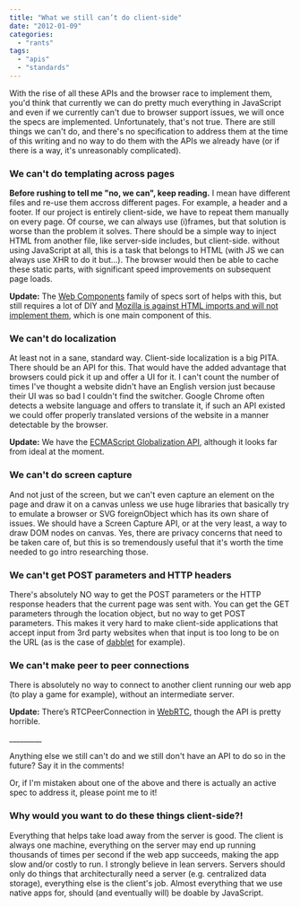 ```yaml
---
title: "What we still can’t do client-side"
date: "2012-01-09"
categories: 
  - "rants"
tags: 
  - "apis"
  - "standards"
---
```


With the rise of all these APIs and the browser race to implement them, you'd think that currently we can do pretty much everything in JavaScript and even if we currently can't due to browser support issues, we will once the specs are implemented. Unfortunately, that's not true. There are still things we can't do, and there's no specification to address them at the time of this writing and no way to do them with the APIs we already have (or if there is a way, it's unreasonably complicated).

### We can't do templating across pages

**Before rushing to tell me "no, we can", keep reading.** I mean have different files and re-use them accross different pages. For example, a header and a footer. If our project is entirely client-side, we have to repeat them manually on every page. Of course, we can always use (i)frames, but that solution is worse than the problem it solves. There should be a simple way to inject HTML from another file, like server-side includes, but client-side. without using JavaScript at all, this is a task that belongs to HTML (with JS we can always use XHR to do it but...). The browser would then be able to cache these static parts, with significant speed improvements on subsequent page loads.

**Update:** The [Web Components](http://webcomponents.org/) family of specs sort of helps with this, but still requires a lot of DIY and [Mozilla is against HTML imports and will not implement them](https://hacks.mozilla.org/2014/12/mozilla-and-web-components/), which is one main component of this.

### We can't do localization

At least not in a sane, standard way. Client-side localization is a big PITA. There should be an API for this. That would have the added advantage that browsers could pick it up and offer a UI for it. I can't count the number of times I've thought a website didn't have an English version just because their UI was so bad I couldn't find the switcher. Google Chrome often detects a website language and offers to translate it, if such an API existed we could offer properly translated versions of the website in a manner detectable by the browser.

**Update:** We have the [ECMAScript Globalization API](http://wiki.ecmascript.org/doku.php?id=globalization:specification_drafts), although it looks far from ideal at the moment.

### We can't do screen capture

And not just of the screen, but we can't even capture an element on the page and draw it on a canvas unless we use huge libraries that basically try to emulate a browser or SVG foreignObject which has its own share of issues. We should have a Screen Capture API, or at the very least, a way to draw DOM nodes on canvas. Yes, there are privacy concerns that need to be taken care of, but this is so tremendously useful that it's worth the time needed to go intro researching those.

### We can't get POST parameters and HTTP headers

There's absolutely NO way to get the POST parameters or the HTTP response headers that the current page was sent with. You can get the GET parameters through the location object, but no way to get POST parameters. This makes it very hard to make client-side applications that accept input from 3rd party websites when that input is too long to be on the URL (as is the case of [dabblet](http://dabblet.com) for example).

### We can't make peer to peer connections

There is absolutely no way to connect to another client running our web app (to play a game for example), without an intermediate server.

**Update:** There’s RTCPeerConnection in [WebRTC](http://w3c.github.io/webrtc-pc/), though the API is pretty horrible.

\_\_\_\_\_\_\_\_\_

Anything else we still can't do and we still don't have an API to do so in the future? Say it in the comments!

Or, if I'm mistaken about one of the above and there is actually an active spec to address it, please point me to it!

### Why would you want to do these things client-side?!

Everything that helps take load away from the server is good. The client is always one machine, everything on the server may end up running thousands of times per second if the web app succeeds, making the app slow and/or costly to run. I strongly believe in lean servers. Servers should only do things that architecturally need a server (e.g. centralized data storage), everything else is the client's job. Almost everything that we use native apps for, should (and eventually will) be doable by JavaScript.

